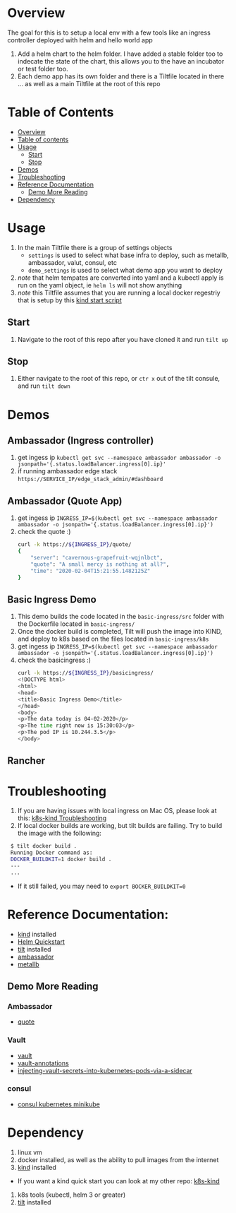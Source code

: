 # Overview

The goal for this is to setup a local env with a few tools like an ingress controller deployed with helm and hello world app

1. Add a helm chart to the helm folder. I have added a stable folder too to indecate the state of the chart, this allows you to the have an incubator or test folder too.
1. Each demo app has its own folder and there is a Tiltfile located in there ... as well as a main Tiltfile at the root of this repo

# Table of Contents
<!--ts-->
  * [Overview](#Overview)
  * [Table of contents](#Table-of-Contents)
  * [Usage](#Usage)
    * [Start](#Start)
    * [Stop](#Stop)  
  * [Demos](#Demos)
  * [Troubleshooting](#Troubleshooting)
  * [Reference Documentation](#Reference-Documentation)
    * [Demo More Reading](#Demo-More-Reading)
  * [Dependency](#Dependency)
<!--te-->
# Usage
1. In the main Tiltfile there is a group of settings objects
   * `settings` is used to select what base infra to deploy, such as metallb, ambassador, valut, consul, etc
   * `demo_settings` is used to select what demo app you want to deploy
1. *note* that helm tempates are converted into yaml and a kubectl apply is run on the yaml object, ie `helm ls` will not show anything
1. *note* this Tiltfile assumes that you are running a local docker regestriy that is setup by this [kind start script](https://github.com/onzyone/k8s-kind)

## Start
1. Navigate to the root of this repo after you have cloned it and run `tilt up`

## Stop
1. Either navigate to the root of this repo, or `ctr x` out of the tilt consule, and run `tilt down`

# Demos
## Ambassador (Ingress controller)
1. get ingess ip `kubectl get svc --namespace ambassador ambassador -o jsonpath='{.status.loadBalancer.ingress[0].ip}'`
1. if running ambassador edge stack `https://SERVICE_IP/edge_stack_admin/#dashboard`
## Ambassador (Quote App)
1. get ingess ip `INGRESS_IP=$(kubectl get svc --namespace ambassador ambassador -o jsonpath='{.status.loadBalancer.ingress[0].ip}')`
1. check the quote :)  
    ```bash 
    curl -k https://${INGRESS_IP}/quote/
    {
        "server": "cavernous-grapefruit-wqjnlbct",
        "quote": "A small mercy is nothing at all?",
        "time": "2020-02-04T15:21:55.1482125Z"
    }
    ```
## Basic Ingress Demo
1. This demo builds the code located in the `basic-ingress/src` folder with the Dockerfile located in `basic-ingress/`
1. Once the docker build is completed, Tilt will push the image into KIND, and deploy to k8s based on the files located in `basic-ingress/k8s`
1. get ingess ip `INGRESS_IP=$(kubectl get svc --namespace ambassador ambassador -o jsonpath='{.status.loadBalancer.ingress[0].ip}')`
1. check the basicingress :)  
    ```bash 
    curl -k https://${INGRESS_IP}/basicingress/
    <!DOCTYPE html>
    <html>
    <head>
    <title>Basic Ingress Demo</title>
    </head>
    <body>
    <p>The data today is 04-02-2020</p>
    <p>The time right now is 15:30:03</p>
    <p>The pod IP is 10.244.3.5</p>
    </body>
    ```
## Rancher

# Troubleshooting 

1. If you are having issues with local ingress on Mac OS, please look at this: [k8s-kind Troubleshooting](https://github.com/onzyone/k8s-kind#Troubleshooting)
1. If local docker builds are working, but tilt builds are failing. Try to build the image with the following:
  ```bash
   $ tilt docker build .
   Running Docker command as:
   DOCKER_BUILDKIT=1 docker build . 
   ---
   ...
   ```
   * If it still failed, you may need to `export BOCKER_BUILDKIT=0`

# Reference Documentation:

* [kind](https://kind.sigs.k8s.io/) installed
* [Helm Quickstart](https://helm.sh/docs/intro/quickstart/)
* [tilt](https://docs.tilt.dev/) installed
* [ambassador](https://www.getambassador.io/docs/)
* [metallb](https://metallb.universe.tf/)

## Demo More Reading
### Ambassador
* [quote](https://www.getambassador.io/user-guide/getting-started/)
### Vault
* [vault](https://learn.hashicorp.com/vault/getting-started-k8s/sidecar)
* [vault-annotations](https://www.vaultproject.io/docs/platform/k8s/injector/index.html#annotations)
* [injecting-vault-secrets-into-kubernetes-pods-via-a-sidecar](https://www.hashicorp.com/blog/injecting-vault-secrets-into-kubernetes-pods-via-a-sidecar/)
### consul
* [consul kubernetes minikube](https://learn.hashicorp.com/consul/kubernetes/minikube)

# Dependency

1. linux vm
1. docker installed, as well as the ability to pull images from the internet
1. [kind](https://kind.sigs.k8s.io/) installed
  * If you want a kind quick start you can look at my other repo: [k8s-kind](https://github.com/onzyone/k8s-kind) 
1. k8s tools (kubectl, helm 3 or greater)
1. [tilt](https://docs.tilt.dev/) installed
